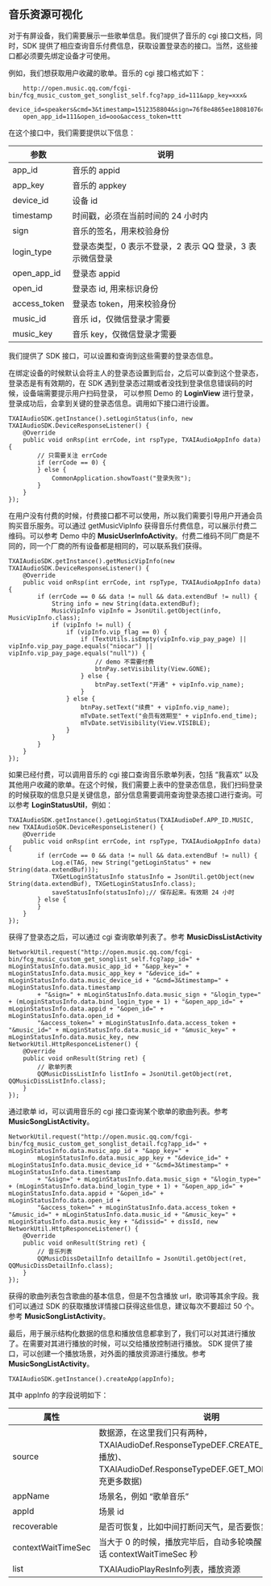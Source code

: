 ## 音乐资源可视化

对于有屏设备，我们需要展示一些歌单信息。我们提供了音乐的 cgi 接口文档，同时，SDK 提供了相应查询音乐付费信息，获取设置登录态的接口。当然，这些接口都必须要先绑定设备才可使用。

例如，我们想获取用户收藏的歌单。音乐的 cgi 接口格式如下：

```
    http://open.music.qq.com/fcgi-bin/fcg_music_custom_get_songlist_self.fcg?app_id=111&app_key=xxx&
    device_id=speakers&cmd=3&timestamp=1512358804&sign=76f8e4865ee18081076c98456aea0738&login_type=2&
    open_app_id=111&open_id=ooo&access_token=ttt
```

在这个接口中，我们需要提供以下信息：

| 参数 | 说明 |
| --- | --- |
| app_id | 音乐的 appid |
| app_key | 音乐的 appkey |
| device_id | 设备 id |
| timestamp | 时间戳，必须在当前时间的 24 小时内 |
| sign | 音乐的签名，用来校验身份 |
| login_type | 登录态类型，0 表示不登录，2 表示 QQ 登录，3 表示微信登录 |
| open_app_id | 登录态 appid |
| open_id | 登录态 id, 用来标识身份 |
| access_token | 登录态 token，用来校验身份 |
| music_id | 音乐 id，仅微信登录才需要 |
| music_key | 音乐 key，仅微信登录才需要 |

我们提供了 SDK 接口，可以设置和查询到这些需要的登录态信息。

在绑定设备的时候默认会将主人的登录态设置到后台，之后可以查到这个登录态，登录态是有有效期的，在 SDK 遇到登录态过期或者没找到登录信息错误码的时候，设备端需要提示用户扫码登录， 可以参照 Demo 的 **LoginView** 进行登录，登录成功后，会拿到关键的登录态信息。调用如下接口进行设置。

```
TXAIAudioSDK.getInstance().setLoginStatus(info, new TXAIAudioSDK.DeviceResponseListener() {
    @Override
    public void onRsp(int errCode, int rspType, TXAIAudioAppInfo data) {
        // 只需要关注 errCode
        if (errCode == 0) {
        } else {
            CommonApplication.showToast("登录失败");
        }
    }
});
```

在用户没有付费的时候，付费接口都不可以使用，所以我们需要引导用户开通会员购买音乐服务。可以通过 getMusicVipInfo 获得音乐付费信息，可以展示付费二维码。可以参考 Demo 中的 **MusicUserInfoActivity**。付费二维码不同厂商是不同的，同一个厂商的所有设备都是相同的，可以联系我们获得。

```
TXAIAudioSDK.getInstance().getMusicVipInfo(new TXAIAudioSDK.DeviceResponseListener() {
    @Override
    public void onRsp(int errCode, int rspType, TXAIAudioAppInfo data) {
        if (errCode == 0 && data != null && data.extendBuf != null) {
            String info = new String(data.extendBuf);
            MusicVipInfo vipInfo = JsonUtil.getObject(info, MusicVipInfo.class);
            if (vipInfo != null) {
                if (vipInfo.vip_flag == 0) {
                    if (TextUtils.isEmpty(vipInfo.vip_pay_page) || vipInfo.vip_pay_page.equals("niocar") || vipInfo.vip_pay_page.equals("null")) {
                        // demo 不需要付费
                        btnPay.setVisibility(View.GONE);
                    } else {
                        btnPay.setText("开通" + vipInfo.vip_name);
                    }
                } else {
                    btnPay.setText("续费" + vipInfo.vip_name);
                    mTvDate.setText("会员有效期至" + vipInfo.end_time);
                    mTvDate.setVisibility(View.VISIBLE);
                }
            }
        }
    }
});
```

如果已经付费，可以调用音乐的 cgi 接口查询音乐歌单列表，包括 “我喜欢” 以及其他用户收藏的歌单。在这个时候，我们需要上表中的登录态信息，我们扫码登录的时候获取的信息只是关键信息，部分信息需要调用查询登录态接口进行查询。可以参考 **LoginStatusUtil**，例如：

```
TXAIAudioSDK.getInstance().getLoginStatus(TXAIAudioDef.APP_ID.MUSIC, new TXAIAudioSDK.DeviceResponseListener() {
    @Override
    public void onRsp(int errCode, int rspType, TXAIAudioAppInfo data) {
        if (errCode == 0 && data != null && data.extendBuf != null) {
            Log.e(TAG, new String("getLoginStatus" + new String(data.extendBuf)));
            TXGetLoginStatusInfo statusInfo = JsonUtil.getObject(new String(data.extendBuf), TXGetLoginStatusInfo.class);
            saveStatusInfo(statusInfo);// 保存起来。有效期 24 小时
        } else {
        }
    }
});
```

获得了登录态之后，可以通过 cgi 查询歌单列表了。参考 **MusicDissListActivity**

```
NetworkUtil.request("http://open.music.qq.com/fcgi-bin/fcg_music_custom_get_songlist_self.fcg?app_id=" + mLoginStatusInfo.data.music_app_id + "&app_key=" + mLoginStatusInfo.data.music_app_key + "&device_id=" + mLoginStatusInfo.data.music_device_id + "&cmd=3&timestamp=" + mLoginStatusInfo.data.timestamp
        + "&sign=" + mLoginStatusInfo.data.music_sign + "&login_type=" + (mLoginStatusInfo.data.bind_login_type + 1) + "&open_app_id=" + mLoginStatusInfo.data.appid + "&open_id=" + mLoginStatusInfo.data.open_id +
        "&access_token=" + mLoginStatusInfo.data.access_token + "&music_id=" + mLoginStatusInfo.data.music_id + "&music_key=" + mLoginStatusInfo.data.music_key, new NetworkUtil.HttpResponceListener() {
    @Override
    public void onResult(String ret) {
        // 歌单列表
        QQMusicDissListInfo listInfo = JsonUtil.getObject(ret, QQMusicDissListInfo.class);
    }
});
```

通过歌单 id，可以调用音乐的 cgi 接口查询某个歌单的歌曲列表。参考 **MusicSongListActivity**。

```
NetworkUtil.request("http://open.music.qq.com/fcgi-bin/fcg_music_custom_get_songlist_detail.fcg?app_id=" + mLoginStatusInfo.data.music_app_id + "&app_key=" +
        mLoginStatusInfo.data.music_app_key + "&device_id=" + mLoginStatusInfo.data.music_device_id + "&cmd=3&timestamp=" + mLoginStatusInfo.data.timestamp
        + "&sign=" + mLoginStatusInfo.data.music_sign + "&login_type=" + (mLoginStatusInfo.data.bind_login_type + 1) + "&open_app_id=" + mLoginStatusInfo.data.appid + "&open_id=" + mLoginStatusInfo.data.open_id +
        "&access_token=" + mLoginStatusInfo.data.access_token + "&music_id=" + mLoginStatusInfo.data.music_id + "&music_key=" + mLoginStatusInfo.data.music_key + "&dissid=" + dissId, new NetworkUtil.HttpResponceListener() {
    @Override
    public void onResult(String ret) {
        // 音乐列表
        QQMusicDissDetailInfo detailInfo = JsonUtil.getObject(ret, QQMusicDissDetailInfo.class);
    }
});
```

获得的歌曲列表包含歌曲的基本信息，但是不包含播放 url，歌词等其余字段。我们可以通过 SDK 的获取播放详情接口获得这些信息，建议每次不要超过 50 个。参考 **MusicSongListActivity**。

最后，用于展示结构化数据的信息和播放信息都拿到了，我们可以对其进行播放了。在需要对其进行播放的时候，可以交给播放控制进行播放。 SDK 提供了接口，可以创建一个播放场景，对外面的播放资源进行播放。参考 **MusicSongListActivity**。

```
TXAIAudioSDK.getInstance().createApp(appInfo);
```

其中 appInfo 的字段说明如下：

| 属性 | 说明 |
| --- | --- |
| source | 数据源，在这里我们只有两种，TXAIAudioDef.ResponseTypeDEF.CREATE_APP(创建场景并播放)、TXAIAudioDef.ResponseTypeDEF.GET_MORE_PLAYLIST(填充更多数据) |
| appName | 场景名，例如 “歌单音乐” |
| appId | 场景 id |
| recoverable | 是否可恢复，比如中间打断问天气，是否要恢复播放 |
| contextWaitTimeSec | 当大于 0 的时候，播放完毕后，自动多轮唤醒，并等待用户说话 contextWaitTimeSec 秒 |
| list | TXAIAudioPlayResInfo列表，播放资源 |

